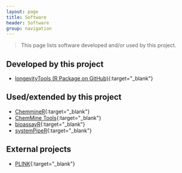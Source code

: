 ```yaml
---
layout: page
title: Software
header: Software
group: navigation
---
```


> This page lists software developed and/or used by this project.

## Developed by this project

* [longevityTools (R Package on GitHub)](https://github.com/tgirke/longevityTools){:target="_blank"}

## Used/extended by this project

* [ChemmineR](http://bioconductor.org/packages/devel/bioc/html/ChemmineR.html){:target="_blank"}
* [ChemMine Tools](http://chemmine.ucr.edu){:target="_blank"}
* [bioassayR](http://bioconductor.org/packages/devel/bioc/html/bioassayR.html){:target="_blank"}
* [systemPipeR](http://bioconductor.org/packages/devel/bioc/html/systemPipeR.html){:target="_blank"}

## External projects

* [PLINK](http://pngu.mgh.harvard.edu/~purcell/plink/){:target="_blank"}
